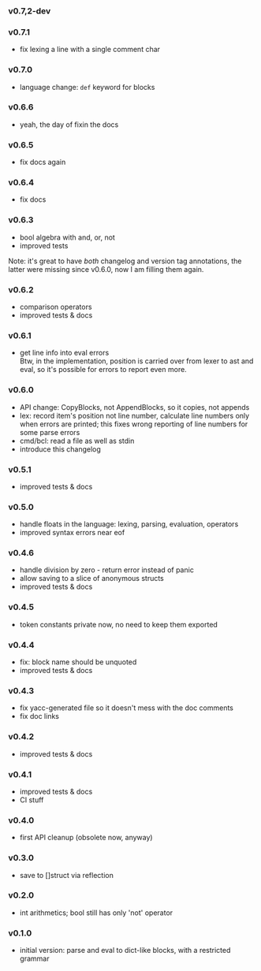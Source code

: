 ### v0.7,2-dev

### v0.7.1
* fix lexing a line with a single comment char

### v0.7.0
* language change: `def` keyword for blocks 

### v0.6.6
* yeah, the day of fixin the docs

### v0.6.5
* fix docs again

### v0.6.4
* fix docs

### v0.6.3
* bool algebra with and, or, not
* improved tests

Note: it's great to have _both_ changelog and version tag annotations,
the latter were missing since v0.6.0, now I am filling them again.

### v0.6.2
* comparison operators
* improved tests & docs

### v0.6.1
* get line info into eval errors
  <br> Btw, in the implementation,
  position is carried over from lexer to ast and eval,
  so it's possible for errors to report even more.

### v0.6.0
* API change: CopyBlocks, not AppendBlocks, so it copies, not appends
* lex: record item's position not line number,
  calculate line numbers only when errors are printed;
  this fixes wrong reporting of line numbers for some parse errors
* cmd/bcl: read a file as well as stdin
* introduce this changelog

### v0.5.1
* improved tests & docs

### v0.5.0
* handle floats in the language: lexing, parsing, evaluation, operators
* improved syntax errors near eof

### v0.4.6
* handle division by zero - return error instead of panic
* allow saving to a slice of anonymous structs
* improved tests & docs

### v0.4.5
* token constants private now, no need to keep them exported

### v0.4.4
* fix: block name should be unquoted
* improved tests & docs

### v0.4.3
* fix yacc-generated file so it doesn't mess with the doc comments
* fix doc links

### v0.4.2
* improved tests & docs

### v0.4.1
* improved tests & docs
* CI stuff

### v0.4.0
* first API cleanup (obsolete now, anyway)

### v0.3.0
* save to []struct via reflection

### v0.2.0
* int arithmetics; bool still has only 'not' operator

### v0.1.0
* initial version: parse and eval to dict-like blocks, with a restricted grammar
